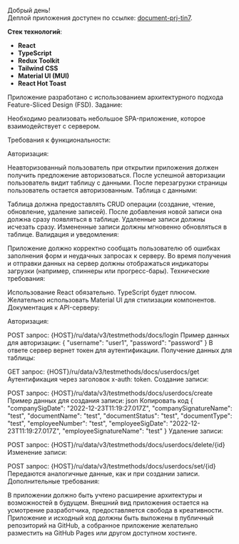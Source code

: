 Добрый день!  
Деплой приложения доступен по ссылке: [document-prj-tin7](https://document-prj-tin7-nikitas-projects-39133c66.vercel.app/login).

**Стек технологий**:
- **React**
- **TypeScript**
- **Redux Toolkit**
- **Tailwind CSS**
- **Material UI (MUI)**
- **React Hot Toast**

Приложение разработано с использованием архитектурного подхода Feature-Sliced Design (FSD).
Задание:

Необходимо реализовать небольшое SPA-приложение, которое взаимодействует с сервером.

Требования к функциональности:

Авторизация:

Неавторизованный пользователь при открытии приложения должен получить предложение авторизоваться.
После успешной авторизации пользователь видит таблицу с данными.
После перезагрузки страницы пользователь остается авторизованным.
Таблица с данными:

Таблица должна предоставлять CRUD операции (создание, чтение, обновление, удаление записей).
После добавления новой записи она должна сразу появляться в таблице.
Удаленные записи должны исчезать сразу.
Измененные записи должны мгновенно обновляться в таблице.
Валидация и уведомления:

Приложение должно корректно сообщать пользователю об ошибках заполнения форм и неудачных запросах к серверу.
Во время получения и отправки данных на сервер должны отображаться индикаторы загрузки (например, спиннеры или прогресс-бары).
Технические требования:

Использование React обязательно.
TypeScript будет плюсом.
Желательно использовать Material UI для стилизации компонентов.
Документация к API-серверу:

Авторизация:

POST запрос: {HOST}/ru/data/v3/testmethods/docs/login
Пример данных для авторизации: { "username": "user1", "password": "password" }
В ответе сервер вернет токен для аутентификации.
Получение данных для таблицы:

GET запрос: {HOST}/ru/data/v3/testmethods/docs/userdocs/get
Аутентификация через заголовок x-auth: token.
Создание записи:

POST запрос: {HOST}/ru/data/v3/testmethods/docs/userdocs/create
Пример данных для создания записи:
json
Копировать код
{ 
  "companySigDate": "2022-12-23T11:19:27.017Z", 
  "companySignatureName": "test", 
  "documentName": "test", 
  "documentStatus": "test", 
  "documentType": "test", 
  "employeeNumber": "test", 
  "employeeSigDate": "2022-12-23T11:19:27.017Z", 
  "employeeSignatureName": "test" 
}
Удаление записи:

POST запрос: {HOST}/ru/data/v3/testmethods/docs/userdocs/delete/{id}
Изменение записи:

POST запрос: {HOST}/ru/data/v3/testmethods/docs/userdocs/set/{id}
Передаются аналогичные данные, как и при создании записи.
Дополнительные требования:

В приложении должно быть учтено расширение архитектуры и возможностей в будущем.
Внешний вид приложения остается на усмотрение разработчика, предоставляется свобода в креативности.
Приложение и исходный код должны быть выложены в публичный репозиторий на GitHub, а собранное приложение желательно разместить на GitHub Pages или другом доступном хостинге.
